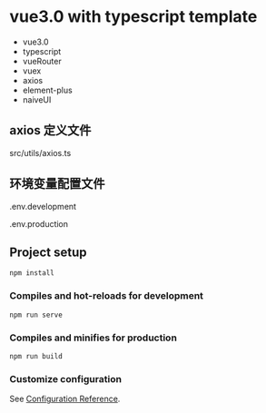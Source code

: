 # vue3.0 with typescript template

- vue3.0
- typescript
- vueRouter
- vuex
- axios
- element-plus
- naiveUI

## axios 定义文件

src/utils/axios.ts

## 环境变量配置文件

.env.development

.env.production

## Project setup
```
npm install
```

### Compiles and hot-reloads for development
```
npm run serve
```

### Compiles and minifies for production
```
npm run build
```

### Customize configuration
See [Configuration Reference](https://cli.vuejs.org/config/).
